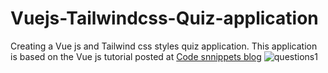 # Vuejs-Tailwindcss-Quiz-application
Creating a Vue js and Tailwind css styles quiz application. This application is based on the Vue js tutorial posted at <a href="https://codesnnippets.com/learning-vue-js-by-creating-a-quiz-application-part-1/">Code snnippets blog</a>
![questions1](https://user-images.githubusercontent.com/71964085/123241146-306b4a80-d4e1-11eb-95f4-88e7148b03e3.PNG)


